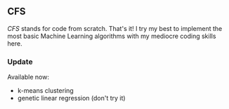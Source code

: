 <h2> CFS </h2>
<i>CFS</i> stands for code from scratch. That's it! I try my best to implement the most basic Machine Learning algorithms with my mediocre coding skills here.
<br>
<h3> Update </h3>
Available now:
<ul>
  <li> k-means clustering </li>
  <li> genetic linear regression (don't try it)</li>
</ul>
